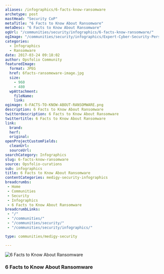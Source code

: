 ```yaml
---
aliases: /infographics/6-facts-know-ransomware
archetype: post
mastHead: "Security CoP"
metaTitle: "6 Facts to Know About Ransomware"
metaDesc: "6 Facts to Know About Ransomware" 
ogUrl: "/communities/security/infographics/6-facts-know-ransomware/"
ogImage: "/communities/security/infographics/Expert-Cyber-Security-Personnel-Open-up-on-WannaCry-Attacks.jpg"
categories:
  - Infographics
  - Ransomware
date: 2017-03-24 09:18:02
author: Opsfolio Community
featuredImage:
  format: JPEG
  href: 6facts-ransomeware-image.jpg
  size:
    - 960
    - 480
  wpAttachment:
    fileName:
    link:
ogimage: 6-FACTS-TO-KNOW-ABOUT-RANSOMWARE.png
description: 6 Facts to Know About Ransomware
twitterdescription: 6 Facts to Know About Ransomware
twittertitle: 6 Facts to Know About Ransomware
link:
  brand:
  herf:
  original:
openProjectCustomFields:
  cleanUrl:
  sourceUrl:
searchCategory: Infographics
slug: 6-facts-know-ransomware
source: Opsfolio-curations
sub: infographics
title: 6 Facts to Know About Ransomware
contentCategories: medigy-security-infographics
breadcrumbs:
 - Home
 - Communities
 - Security
 - Infographics
 - 6 Facts to Know About Ransomware
breadcrumbLinks:
 - "/"
 - "/communities/"
 - "/communities/security/"
 - "/communities/security/infographics/"

type: communities/medigy-security

---
```

![6 Facts to Know About Ransomware](/communities/security/infographics/6facts-ransomeware-image.jpg)

### 6 Facts to Know About Ransomware


